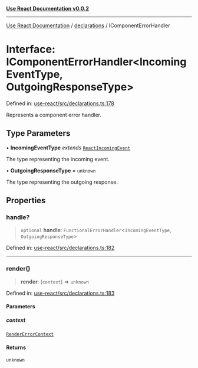 [**Use React Documentation v0.0.2**](../../README.md)

***

[Use React Documentation](../../modules.md) / [declarations](../README.md) / IComponentErrorHandler

# Interface: IComponentErrorHandler\<IncomingEventType, OutgoingResponseType\>

Defined in: [use-react/src/declarations.ts:178](https://github.com/stonemjs/use-react/blob/27c0c592da81eceb639bfca4a4a8f24a448ad89c/src/declarations.ts#L178)

Represents a component error handler.

## Type Parameters

• **IncomingEventType** *extends* [`ReactIncomingEvent`](../type-aliases/ReactIncomingEvent.md)

The type representing the incoming event.

• **OutgoingResponseType** = `unknown`

The type representing the outgoing response.

## Properties

### handle?

> `optional` **handle**: `FunctionalErrorHandler`\<`IncomingEventType`, `OutgoingResponseType`\>

Defined in: [use-react/src/declarations.ts:182](https://github.com/stonemjs/use-react/blob/27c0c592da81eceb639bfca4a4a8f24a448ad89c/src/declarations.ts#L182)

***

### render()

> **render**: (`context`) => `unknown`

Defined in: [use-react/src/declarations.ts:183](https://github.com/stonemjs/use-react/blob/27c0c592da81eceb639bfca4a4a8f24a448ad89c/src/declarations.ts#L183)

#### Parameters

##### context

[`RenderErrorContext`](RenderErrorContext.md)

#### Returns

`unknown`
